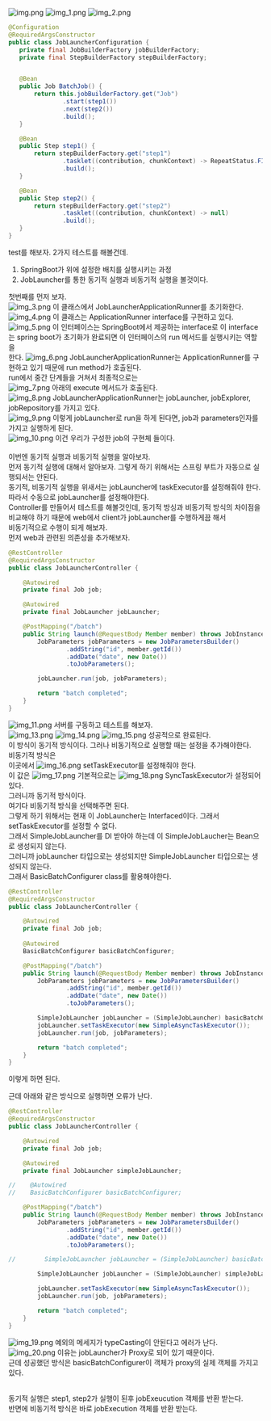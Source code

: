  ![img.png](img.png)
 ![img_1.png](img_1.png)
 ![img_2.png](img_2.png)
 ```java
@Configuration
@RequiredArgsConstructor
public class JobLauncherConfiguration {
    private final JobBuilderFactory jobBuilderFactory;
    private final StepBuilderFactory stepBuilderFactory;


    @Bean
    public Job BatchJob() {
        return this.jobBuilderFactory.get("Job")
                .start(step1())
                .next(step2())
                .build();
    }

    @Bean
    public Step step1() {
        return stepBuilderFactory.get("step1")
                .tasklet((contribution, chunkContext) -> RepeatStatus.FINISHED)
                .build();
    }

    @Bean
    public Step step2() {
        return stepBuilderFactory.get("step2")
                .tasklet((contribution, chunkContext) -> null)
                .build();
    }
}
```
test를 해보자. 2가지 테스트를 해볼건데.
1. SpringBoot가 위에 설정한 배치를 실행시키는 과정
2. JobLauncher를 통한 동기적 실행과 비동기적 실행을 볼것이다. <br>

첫번째를 먼저 보자. <br>
![img_3.png](img_3.png)
이 클래스에서 JobLauncherApplicationRunner를 초기화한다. <Br>
![img_4.png](img_4.png)
이 클래스는 ApplicationRunner interface를 구현하고 있다. <br>
![img_5.png](img_5.png)
이 인터페이스는 SpringBoot에서 제공하는 interface로 이 interface는 spring boot가 초기화가 완료되면 이 인터페이스의 run 메서드를 실행시키는 역할을 <br>
한다. 
![img_6.png](img_6.png)
JobLauncherApplicationRunner는 ApplicationRunner를 구현하고 있기 때문에 run method가 호출된다. <br>
run에서 중간 단계들을 거쳐서 최종적으로는 <br>
![img_7.png](img_7.png)
아래의 execute 메서드가 호출된다. <br>
![img_8.png](img_8.png)
JobLauncherApplicationRunner는 jobLauncher, jobExplorer, jobRepository를 가지고 있다. <br>
![img_9.png](img_9.png)
이렇게 jobLauncher로 run을 하게 된다면, job과 parameters인자를 가지고 실행하게 된다. <Br>
![img_10.png](img_10.png)
이건 우리가 구성한 job의 구현체 들이다. <Br>
<Br>
이번엔 동기적 실행과 비동기적 실행을 알아보자. <br>
먼저 동기적 실행에 대해서 알아보자. 그렇게 하기 위해서는 스프링 부트가 자동으로 실행되서는 안된다. <br>
동기적, 비동기적 실행을 위새서는 jobLauncher에 taskExecutor를 설정해줘야 한다. <br>
따라서 수동으로 jobLauncher를 설정해야한다. <Br>
Controller를 만들어서 테스트를 해볼것인데, 동기적 방싱과 비동기적 방식의 차이점을 비교해야 하기 때문에 web에서 client가 jobLauncher를 수행하게끔 해서 <Br>
비동기적으로 수행이 되게 해보자. <br>
먼저 web과 관련된 의존성을 추가해보자. <Br>

```java
@RestController
@RequiredArgsConstructor
public class JobLauncherController {

    @Autowired
    private final Job job;

    @Autowired
    private final JobLauncher jobLauncher;

    @PostMapping("/batch")
    public String launch(@RequestBody Member member) throws JobInstanceAlreadyCompleteException, JobExecutionAlreadyRunningException, JobParametersInvalidException, JobRestartException {
        JobParameters jobParameters = new JobParametersBuilder()
                .addString("id", member.getId())
                .addDate("date", new Date())
                .toJobParameters();

        jobLauncher.run(job, jobParameters);

        return "batch completed";
    }
}
```
![img_11.png](img_11.png)
서버를 구동하고 테스트를 해보자. <br>
![img_13.png](img_13.png)
![img_14.png](img_14.png)
![img_15.png](img_15.png)
성공적으로 완료된다. <br>
이 방식이 동기적 방식이다. 그러나 비동기적으로 실행할 때는 설정을 추가해야한다. <Br>
비동기적 방식은 <br>
이곳에서 
![img_16.png](img_16.png)
setTaskExecutor를 설정해줘야 한다. <br>
이 값은 
![img_17.png](img_17.png)
기본적으로는 
![img_18.png](img_18.png)
SyncTaskExecutor가 설정되어 있다. <br>
그러니까 동기적 방식이다. <br>
여기다 비동기적 방식을 선택해주면 된다. <br>
그렇게 하기 위해서는 현재 이 JobLauncher는 Interfaced이다. 그래서 setTaskExecutor를 설정할 수 없다. <br>
그래서 SimpleJobLauncher를 DI 받아야 하는데 이 SimpleJobLaucher는 Bean으로 생성되지 않는다. <br>
그러니까 jobLauncher 타입으로는 생성되지만 SimpleJobLauncher 타입으로는 생성되지 않는다. <br>
그래서 BasicBatchConfigurer class를 활용해야한다. <Br>
```java
@RestController
@RequiredArgsConstructor
public class JobLauncherController {

    @Autowired
    private final Job job;
    
    @Autowired
    BasicBatchConfigurer basicBatchConfigurer;

    @PostMapping("/batch")
    public String launch(@RequestBody Member member) throws JobInstanceAlreadyCompleteException, JobExecutionAlreadyRunningException, JobParametersInvalidException, JobRestartException {
        JobParameters jobParameters = new JobParametersBuilder()
                .addString("id", member.getId())
                .addDate("date", new Date())
                .toJobParameters();

        SimpleJobLauncher jobLauncher = (SimpleJobLauncher) basicBatchConfigurer.getJobLauncher();
        jobLauncher.setTaskExecutor(new SimpleAsyncTaskExecutor());
        jobLauncher.run(job, jobParameters);

        return "batch completed";
    }
}
```
이렇게 하면 된다. <Br>

근데 아래와 같은 방식으로 실행하면 오류가 난다. <Br>
```java
@RestController
@RequiredArgsConstructor
public class JobLauncherController {

    @Autowired
    private final Job job;

    @Autowired
    private final JobLauncher simpleJobLauncher;

//    @Autowired
//    BasicBatchConfigurer basicBatchConfigurer;

    @PostMapping("/batch")
    public String launch(@RequestBody Member member) throws JobInstanceAlreadyCompleteException, JobExecutionAlreadyRunningException, JobParametersInvalidException, JobRestartException {
        JobParameters jobParameters = new JobParametersBuilder()
                .addString("id", member.getId())
                .addDate("date", new Date())
                .toJobParameters();

//        SimpleJobLauncher jobLauncher = (SimpleJobLauncher) basicBatchConfigurer.getJobLauncher();

        SimpleJobLauncher jobLauncher = (SimpleJobLauncher) simpleJobLauncher;

        jobLauncher.setTaskExecutor(new SimpleAsyncTaskExecutor());
        jobLauncher.run(job, jobParameters);

        return "batch completed";
    }
}

```
![img_19.png](img_19.png)
예외의 메세지가 typeCasting이 안된다고 에러가 난다. <br>
![img_20.png](img_20.png)
이유는 jobLauncher가 Proxy로 되어 있기 때문이다. <br>
근데 성공했던 방식은 basicBatchConfigurer이 객체가 proxy의 실제 객체를 가지고 있다.

<br>
동기적 실행은 step1, step2가 실행이 된후 jobExeucution 객체를 반환 받는다. <br>
반면에 비동기적 방식은 바로 jobExecution 객체를 반환 받는다. <br>




